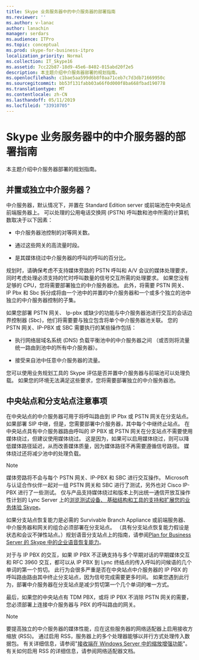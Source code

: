 ```yaml
---
title: Skype 业务服务器中的中介服务器的部署指南
ms.reviewer: ''
ms.author: v-lanac
author: lanachin
manager: serdars
ms.audience: ITPro
ms.topic: conceptual
ms.prod: skype-for-business-itpro
localization_priority: Normal
ms.collection: IT_Skype16
ms.assetid: 7cc22b87-18d9-45e6-8402-015abd20f2e5
description: 本主题介绍中介服务器部署的规划指南。
ms.openlocfilehash: c1bae5aa599d6b8f0aa71ceb7c7d3db71669950c
ms.sourcegitcommit: bb53f131fabb03a66f0d000f8ba668fbad190778
ms.translationtype: MT
ms.contentlocale: zh-CN
ms.lasthandoff: 05/11/2019
ms.locfileid: "33910705"
---
```

# <a name="deployment-guidelines-for-mediation-server-in-skype-for-business-server"></a>Skype 业务服务器中的中介服务器的部署指南
 
本主题介绍中介服务器部署的规划指南。
  
## <a name="collocated-or-stand-alone-mediation-server"></a>并置或独立中介服务器？

中介服务器，默认情况下，并置在 Standard Edition server 或前端池在中央站点前端服务器上。 可以处理的公用电话交换网 (PSTN) 呼叫数和池中所需的计算机数取决于以下因素：
  
- 中介服务器池控制的对等网关数。
    
- 通过这些网关的高流量时段。
    
- 是其媒体绕过中介服务器的呼叫的呼叫的百分比。
    
规划时，请确保考虑不支持媒体旁路的 PSTN 呼叫和 A/V 会议的媒体处理要求，同时考虑处理必须支持的忙时呼叫数量的信号交互所需的处理要求。 如果您没有足够的 CPU，您将需要部署独立的中介服务器池。 此外，将需要 PSTN 网关、 IP Pbx 和 Sbc 拆分成将由一个池中的并置的中介服务器和一个或多个独立的池中独立的中介服务器控制的子集。
  
如果您部署 PSTN 网关、 Ip-pbx 或缺少的功能与中介服务器池进行交互的会话边界控制器 (Sbc)，他们将需要要与独立包含将单个中介服务器池关联。 您的 PSTN 网关、IP-PBX 或 SBC 需要执行的某些操作包括：
  
- 执行网络层域名系统 (DNS) 负载平衡池中的中介服务器之间 （或否则将流量统一路由到池中的所有中介服务器）。
    
- 接受来自池中任意中介服务器的流量。
    
您可以使用业务规划工具的 Skype 评估是否并置中介服务器与前端池可以处理负载。 如果您的环境无法满足这些要求，您将需要部署独立的中介服务器池。
  
## <a name="central-site-and-branch-site-considerations"></a>中央站点和分支站点注意事项

 在中央站点的中介服务器可用于将呼叫路由到 IP Pbx 或 PSTN 网关在分支站点。 如果部署 SIP 中继，但是，您需要部署中介服务器，其中每个中继终止站点。 在中央站点具有中介服务器路由呼叫的 IP PBX 或 PSTN 网关在分支站点不需要使用媒体绕过，但建议使用媒体绕过。 这是因为，如果可以启用媒体绕过，则可以降低媒体路径延迟，从而改善媒体质量，因为媒体路径不再需要遵循信号路径。 媒体绕过还将减少池中的处理负载。
  
> [!NOTE]
> 媒体旁路将不会与每个 PSTN 网关、IP-PBX 和 SBC 进行交互操作。 Microsoft 与认证合作伙伴一起对一组 PSTN 网关和 SBC 进行了测试，另外也对 Cisco IP-PBX 进行了一些测试。 仅与产品支持媒体绕过和版本上列出统一通信开放互操作性计划的 Lync Server 上的[浏览测试设备、 基础结构和工具的支持和扩展您的业务体验 Skype](http://partnersolutions.skypeforbusiness.com/solutionscatalog)。 
  
如果分支站点恢复能力是必需的 Survivable Branch Appliance 或前端服务器、 中介服务器和网关的组合必须部署在分支站点。 （具有分支站点恢复能力假设是状态和会议不弹性站点。）规划语音分支站点上的指南，请参阅[Plan for Business Server 的 Skype 中的企业语音恢复能力](../enterprise-voice-solution/enterprise-voice-resiliency.md)。
  
对于与 IP PBX 的交互，如果 IP PBX 不正确支持与多个早期对话的早期媒体交互和 RFC 3960 交互，都可以从 IP PBX 到 Lync 终结点的传入呼叫的问候语的几个单词的第一个剪切。 此行为会很多严重是否在中央站点中介服务器的 IP PBX 的呼叫路由路由其中终止分支站点，因为信号完成需要更多时间。 如果您遇到此行为，部署中介服务器在分支站点是减少剪切第一个几个单词的唯一方式。
  
最后，如果您的中央站点有 TDM PBX，或将 IP PBX 不消除 PSTN 网关的需要，您必须部署上连接中介服务器与 PBX 的呼叫路由的网关。
  
> [!NOTE]
> 要提高独立的中介服务器的媒体性能，应在这些服务器的网络适配器上启用接收方缩放 (RSS)。 通过启用 RSS，服务器上的多个处理器能够以并行方式处理传入数据包。 有关详细信息，请参阅"[接收端在 Windows Server 中的缩放增强功能](https://go.microsoft.com/fwlink/p/?LinkId=268731)"。 有关如何启用 RSS 的详细信息，请参阅网络适配器文档。 
  

